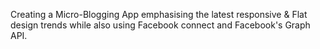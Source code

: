 Creating a Micro-Blogging App emphasising the latest responsive & Flat design trends while also using Facebook connect and Facebook's Graph API.
